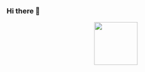 ### Hi there 👋
<div id="header" align="center">
  <img src="https://wallpapercave.com/wp/wp10261344.jpg" width="100"/>
</div>
